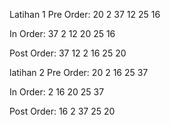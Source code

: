 Latihan 1
Pre Order: 
20 2 37 12 25 16 

In Order: 
37 
2 
12 
20 
25 
16 

Post Order: 
37 12 2 16 25 20 

latihan 2
Pre Order: 
20 2 16 25 37 

In Order: 
2 16 20 25 37 

Post Order: 
16 2 37 25 20 
